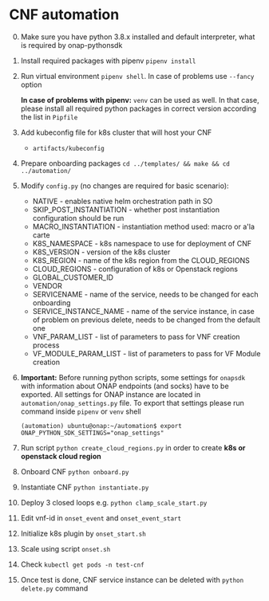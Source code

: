 # CNF automation

0. Make sure you have python 3.8.x installed and default interpreter, what is required by onap-pythonsdk
1. Install required packages with pipenv `pipenv install`
2. Run virtual environment `pipenv shell`. In case of problems use `--fancy` option
   
   **In case of problems with pipenv:** `venv` can be used as well. In that case, please install all required python packages in correct version according the list in `Pipfile`
3. Add kubeconfig file for k8s cluster that will host your CNF
   - `artifacts/kubeconfig`
4. Prepare onboarding packages `cd ../templates/ && make && cd ../automation/`
5. Modify `config.py` (no changes are required for basic scenario):
   - NATIVE - enables native helm orchestration path in SO
   - SKIP_POST_INSTANTIATION - whether post instantiation configuration should be run
   - MACRO_INSTANTIATION - instantiation method used: macro or a'la carte
   - K8S_NAMESPACE - k8s namespace to use for deployment of CNF
   - K8S_VERSION - version of the k8s cluster
   - K8S_REGION - name of the k8s region from the CLOUD_REGIONS 
   - CLOUD_REGIONS - configuration of k8s or Openstack regions
   - GLOBAL_CUSTOMER_ID
   - VENDOR
   - SERVICENAME - name of the service, needs to be changed for each onboarding
   - SERVICE_INSTANCE_NAME - name of the service instance, in case of problem on previous delete, needs to be changed from the default one
   - VNF_PARAM_LIST - list of parameters to pass for VNF creation process
   - VF_MODULE_PARAM_LIST - list of parameters to pass for VF Module creation
6. __Important:__ Before running python scripts, some settings for `onapsdk` with information about ONAP endpoints (and socks) have to be exported. 
   All settings for ONAP instance are located in `automation/onap_settings.py` file. To export that settings please run command inside `pipenv` or `venv` shell
   ```shell
   (automation) ubuntu@onap:~/automation$ export ONAP_PYTHON_SDK_SETTINGS="onap_settings"
   ```
7. Run script `python create_cloud_regions.py` in order to create **k8s or openstack cloud region**
8. Onboard CNF `python onboard.py`
9. Instantiate CNF `python instantiate.py`
10. Deploy 3 closed loops e.g. `python clamp_scale_start.py`
11. Edit vnf-id in `onset_event` and `onset_event_start`
12. Initialize k8s plugin by `onset_start.sh`
13. Scale using script `onset.sh`
14. Check `kubectl get pods -n test-cnf`
15. Once test is done, CNF service instance can be deleted with `python delete.py` command
